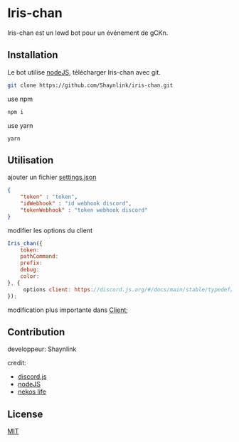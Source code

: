 # Iris-chan

Iris-chan est un lewd bot pour un événement de gCKn.

## Installation

Le bot utilise [nodeJS](https://nodejs.org/en/), télécharger Iris-chan avec git.

```bash
git clone https://github.com/Shaynlink/iris-chan.git
```


use npm

```bash
npm i
```
use yarn
```
yarn
```
## Utilisation
ajouter un fichier [settings.json](https://github.com/Shaynlink/iris-chan/blob/master/settings.exemple.json )
```json
{
    "token" : "token",
    "idWebhook" : "id webhook discord",
    "tokenWebhook" : "token webhook discord"
}
```
modifier les options du client
```js
Iris_chan({
    token:
    pathCommand:
    prefix:
    debug: 
    color:
}, {
     options client: https://discord.js.org/#/docs/main/stable/typedef/ClientOptions
});
```
modification plus importante dans [Client](https://github.com/Shaynlink/iris-chan/blob/master/src/client/client.js);
## Contribution
developpeur: Shaynlink

credit:
- [discord.js](https://discord.js.org/#/)
- [nodeJS](https://nodejs.org/en/)
- [nekos life](https://nekos.life/)
## License
[MIT](https://choosealicense.com/licenses/mit/)